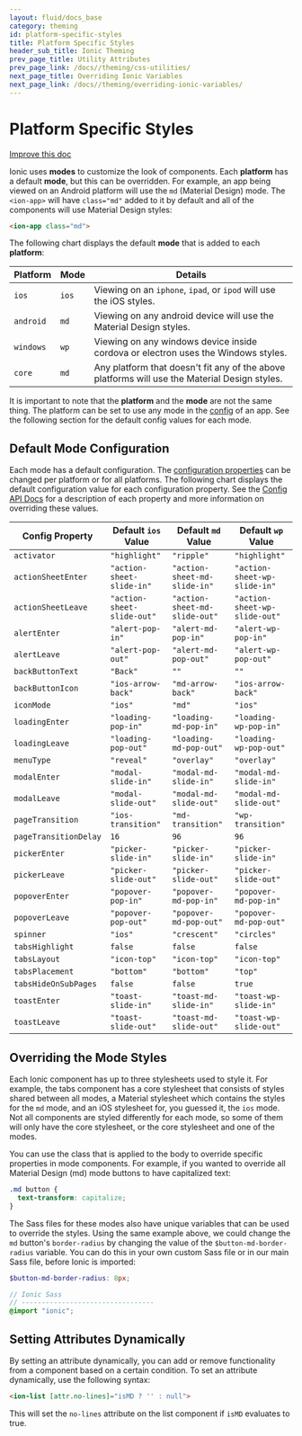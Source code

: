 ```yaml
---
layout: fluid/docs_base
category: theming
id: platform-specific-styles
title: Platform Specific Styles
header_sub_title: Ionic Theming
prev_page_title: Utility Attributes
prev_page_link: /docs//theming/css-utilities/
next_page_title: Overriding Ionic Variables
next_page_link: /docs//theming/overriding-ionic-variables/
---
```


<h1 class="title">Platform Specific Styles</h1>
<a class="improve-v2-docs" href='https://github.com/driftyco/ionic-site/edit/master/content/docs//theming/platform-specific-styles/index.md'>
  Improve this doc
</a>


Ionic uses **modes** to customize the look of components. Each **platform** has a default **mode**, but this can be overridden. For example, an app being viewed on an Android platform will use the `md` (Material Design) mode. The `<ion-app>` will have `class="md"` added to it by default and all of the components will use Material Design styles:

```html
<ion-app class="md">
```

The following chart displays the default **mode** that is added to each **platform**:

| Platform        | Mode       | Details                                                                                        |
|-----------------|------------|------------------------------------------------------------------------------------------------|
| `ios`           | `ios`      | Viewing on an `iphone`, `ipad`, or `ipod` will use the iOS styles.                             |
| `android`       | `md`       | Viewing on any android device will use the Material Design styles.                             |
| `windows`       | `wp`       | Viewing on any windows device inside cordova or electron uses the Windows styles.              |
| `core`          | `md`       | Any platform that doesn't fit any of the above platforms will use the Material Design styles.  |


It is important to note that the **platform** and the **mode** are not the same thing. The platform can be set to use any mode in the [config](../../api/config/Config) of an app. See the following section for the default config values for each mode.

## Default Mode Configuration

Each mode has a default configuration. The [configuration properties](../../api/config/Config) can be changed per platform or for all platforms. The following chart displays the default configuration value for each configuration property. See the [Config API Docs](../../api/config/Config) for a description of each property and more information on overriding these values.

| Config Property       | Default `ios` Value        | Default `md` Value            | Default `wp` Value            |
|-----------------------|----------------------------|-------------------------------|-------------------------------|
| `activator`           | `"highlight"`              | `"ripple"`                    | `"highlight"`                 |
| `actionSheetEnter`    | `"action-sheet-slide-in"`  | `"action-sheet-md-slide-in"`  | `"action-sheet-wp-slide-in"`  |
| `actionSheetLeave`    | `"action-sheet-slide-out"` | `"action-sheet-md-slide-out"` | `"action-sheet-wp-slide-out"` |
| `alertEnter`          | `"alert-pop-in"`           | `"alert-md-pop-in"`           | `"alert-wp-pop-in"`           |
| `alertLeave`          | `"alert-pop-out"`          | `"alert-md-pop-out"`          | `"alert-wp-pop-out"`          |
| `backButtonText`      | `"Back"`                   | `""`                          | `""`                          |
| `backButtonIcon`      | `"ios-arrow-back"`         | `"md-arrow-back"`             | `"ios-arrow-back"`            |
| `iconMode`            | `"ios"`                    | `"md"`                        | `"ios"`                       |
| `loadingEnter`        | `"loading-pop-in"`         | `"loading-md-pop-in"`         | `"loading-wp-pop-in"`         |
| `loadingLeave`        | `"loading-pop-out"`        | `"loading-md-pop-out"`        | `"loading-wp-pop-out"`        |
| `menuType`            | `"reveal"`                 | `"overlay"`                   | `"overlay"`                   |
| `modalEnter`          | `"modal-slide-in"`         | `"modal-md-slide-in"`         | `"modal-md-slide-in"`         |
| `modalLeave`          | `"modal-slide-out"`        | `"modal-md-slide-out"`        | `"modal-md-slide-out"`        |
| `pageTransition`      | `"ios-transition"`         | `"md-transition"`             | `"wp-transition"`             |
| `pageTransitionDelay` | `16`                       | `96`                          | `96`                          |
| `pickerEnter`         | `"picker-slide-in"`        | `"picker-slide-in"`           | `"picker-slide-in"`           |
| `pickerLeave`         | `"picker-slide-out"`       | `"picker-slide-out"`          | `"picker-slide-out"`          |
| `popoverEnter`        | `"popover-pop-in"`         | `"popover-md-pop-in"`         | `"popover-md-pop-in"`         |
| `popoverLeave`        | `"popover-pop-out"`        | `"popover-md-pop-out"`        | `"popover-md-pop-out"`        |
| `spinner`             | `"ios"`                    | `"crescent"`                  | `"circles"`                   |
| `tabsHighlight`       | `false`                    | `false`                       | `false`                       |
| `tabsLayout`          | `"icon-top"`               | `"icon-top"`                  | `"icon-top"`                  |
| `tabsPlacement`       | `"bottom"`                 | `"bottom"`                    | `"top"`                       |
| `tabsHideOnSubPages`  | `false`                    | `false`                       | `true`                        |
| `toastEnter`          | `"toast-slide-in"`         | `"toast-md-slide-in"`         | `"toast-wp-slide-in"`         |
| `toastLeave`          | `"toast-slide-out"`        | `"toast-md-slide-out"`        | `"toast-wp-slide-out"`        |


## Overriding the Mode Styles

Each Ionic component has up to three stylesheets used to style it. For example, the tabs component has a core stylesheet that consists of styles shared between all modes, a Material stylesheet which contains the styles for the `md` mode, and an iOS stylesheet for, you guessed it, the `ios` mode. Not all components are styled differently for each mode, so some of them will only have the core stylesheet, or the core stylesheet and one of the modes.

You can use the class that is applied to the body to override specific properties in mode components. For example, if you wanted to override all Material Design (md) mode buttons to have capitalized text:

```scss
.md button {
  text-transform: capitalize;
}
```

The Sass files for these modes also have unique variables that can be used to override the styles. Using the same example above, we could change the `md` button's `border-radius` by changing the value of the `$button-md-border-radius` variable. You can do this in your own custom Sass file or in our main Sass file, before Ionic is imported:

```scss
$button-md-border-radius: 8px;

// Ionic Sass
// ---------------------------------
@import "ionic";
```

## Setting Attributes Dynamically

By setting an attribute dynamically, you can add or remove functionality from a component based on a certain condition. To set an attribute dynamically, use the following syntax:

```html
<ion-list [attr.no-lines]="isMD ? '' : null">
```

This will set the `no-lines` attribute on the list component if `isMD` evaluates to true.
